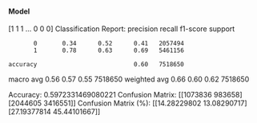 #### Model
[1 1 1 ... 0 0 0]
Classification Report:
              precision    recall  f1-score   support

           0       0.34      0.52      0.41   2057494
           1       0.78      0.63      0.69   5461156

    accuracy                           0.60   7518650
   macro avg       0.56      0.57      0.55   7518650
weighted avg       0.66      0.60      0.62   7518650

Accuracy: 0.5972331469080221
Confusion Matrix:
[[1073836  983658]
 [2044605 3416551]]
Confusion Matrix (%):
[[14.28229802 13.08290717]
 [27.19377814 45.44101667]]
